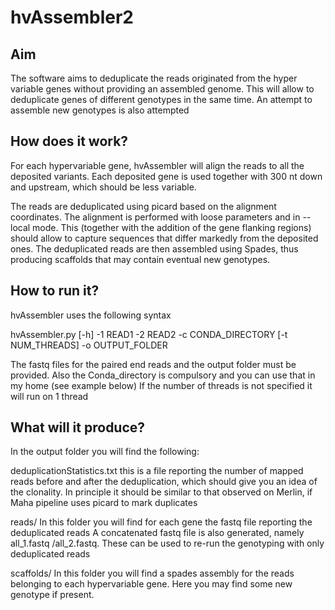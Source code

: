 # hvAssembler2

## Aim
The software aims to deduplicate the reads originated from the hyper variable
genes without providing an assembled genome. This will allow to deduplicate 
genes of different genotypes in the same time. An attempt to assemble new genotypes
is also attempted

## How does it work?
For each hypervariable gene, hvAssembler will align the reads to all the deposited
variants. Each deposited gene is used together with 300 nt down and upstream, which
should be less variable. 

The reads are deduplicated using picard based on the alignment coordinates. 
The alignment is performed with loose parameters and in --local mode. This (together
with the addition of the gene flanking regions) should allow to capture sequences 
that differ markedly from the deposited ones. The deduplicated reads are then assembled
using Spades, thus producing scaffolds that may contain eventual new genotypes.

## How to run it?
hvAssembler uses the following syntax

hvAssembler.py [-h] -1 READ1 -2 READ2 -c CONDA_DIRECTORY
                      [-t NUM_THREADS]  -o OUTPUT_FOLDER
                      
The fastq files for the paired end reads and the output folder must be provided.
Also the Conda_directory is compulsory and you can use that in my home (see example below)
If the number of threads is not specified it will run on 1 thread     

## What will it produce?
In the output folder you will find the following:

deduplicationStatistics.txt
this is a file reporting the number of mapped reads before and after the deduplication,
which should give you an idea of the clonality. In principle it should be similar to that
observed on Merlin, if Maha pipeline uses picard to mark duplicates

reads/
In this folder you will find for each gene the fastq file reporting the deduplicated reads
A concatenated fastq file is also generated, namely all_1.fastq /all_2.fastq. These can
be used to re-run the genotyping with only deduplicated reads

scaffolds/
In this folder you will find a spades assembly for the reads belonging to each hypervariable
gene. Here you may find some new genotype if present. 
        

